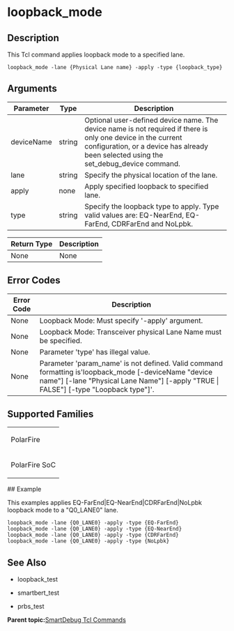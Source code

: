 # loopback\_mode

## Description

This Tcl command applies loopback mode to a specified lane.

```
loopback_mode -lane {Physical Lane name} -apply -type {loopback_type}
```

## Arguments

|Parameter|Type|Description|
|---------|----|-----------|
|deviceName|string|Optional user-defined device name. The device name is not required if there is only one device in the current configuration, or a device has already been selected using the set\_debug\_device command.|
|lane|string|Specify the physical location of the lane.|
|apply|none|Apply specified loopback to specified lane.|
|type|string|Specify the loopback type to apply. Type valid values are: EQ-NearEnd, EQ-FarEnd, CDRFarEnd and NoLpbk.|

|Return Type|Description|
|-----------|-----------|
|None|None|

## Error Codes

|Error Code|Description|
|----------|-----------|
|None|Loopback Mode: Must specify '-apply' argument.|
|None|Loopback Mode: Transceiver physical Lane Name must be specified.|
|None|Parameter 'type' has illegal value.|
|None|Parameter 'param\_name' is not defined. Valid command formatting is'loopback\_mode \[-deviceName "device name"\] \[-lane "Physical Lane Name"\] \[-apply "TRUE \| FALSE"\] \[-type "Loopback type"\]'.|

## Supported Families

<table id="GUID-AC5328E0-EA11-46ED-857E-2D2DAA551223"><tbody><tr><td>

PolarFire

</td></tr><tr><td>

PolarFire SoC

</td></tr></tbody>
</table>## Example

This examples applies EQ-FarEnd\|EQ-NearEnd\|CDRFarEnd\|NoLpbk loopback mode to a "Q0\_LANE0" lane.

```
loopback_mode -lane {Q0_LANE0} -apply -type {EQ-FarEnd}
loopback_mode -lane {Q0_LANE0} -apply -type {EQ-NearEnd}
loopback_mode -lane {Q0_LANE0} -apply -type {CDRFarEnd}
loopback_mode -lane {Q0_LANE0} -apply -type {NoLpbk}
```

## See Also

-   loopback\_test

-   smartbert\_test

-   prbs\_test


**Parent topic:**[SmartDebug Tcl Commands](GUID-5F0515FB-DC45-4C39-86E5-8B7DC659F010.md)

